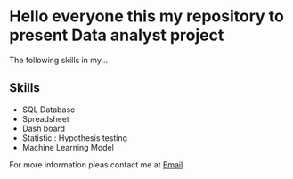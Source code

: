 # Hello everyone this my repository to present Data analyst project

The following skills in my...

## Skills

- SQL Database
- Spreadsheet
- Dash board
- Statistic : Hypothesis testing
- Machine Learning Model

For more  information pleas contact me at [Email](www.google.com)
